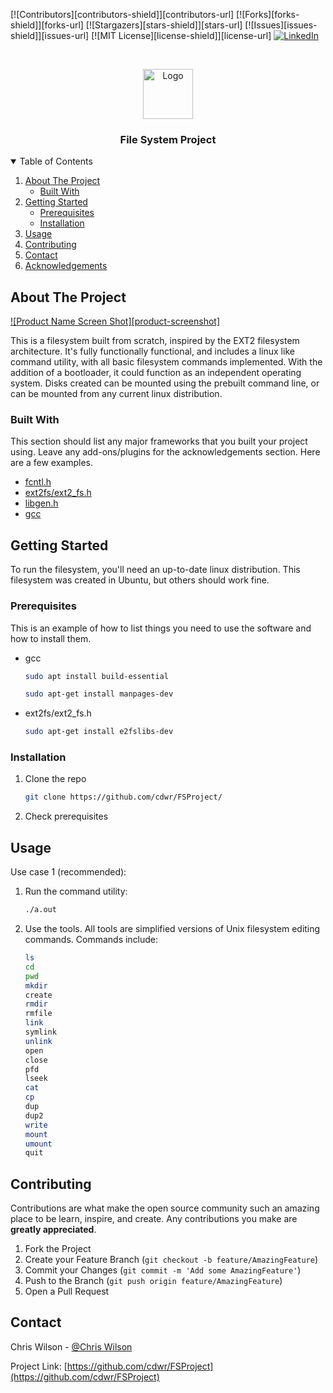 [![Contributors][contributors-shield]][contributors-url]
[![Forks][forks-shield]][forks-url]
[![Stargazers][stars-shield]][stars-url]
[![Issues][issues-shield]][issues-url]
[![MIT License][license-shield]][license-url]
[![LinkedIn][linkedin-shield]][linkedin-url]



<!-- PROJECT LOGO -->
<br />
<p align="center">
  <a href="https://github.com/cdwr/FSProject">
    <img src="https://www.google.com/url?sa=i&url=https%3A%2F%2Ficon-library.com%2Ficon%2Ffile-system-icon-4.html&psig=AOvVaw38Cp-9bOOBZIrYAdi4re5j&ust=1609291955342000&source=images&cd=vfe&ved=0CAIQjRxqFwoTCLi73O-F8u0CFQAAAAAdAAAAABAD" alt="Logo" width="80" height="80">
  </a>

  <h3 align="center">File System Project</h3>
  
<!-- TABLE OF CONTENTS -->
<details open="open">
  <summary>Table of Contents</summary>
  <ol>
    <li>
      <a href="#about-the-project">About The Project</a>
      <ul>
        <li><a href="#built-with">Built With</a></li>
      </ul>
    </li>
    <li>
      <a href="#getting-started">Getting Started</a>
      <ul>
        <li><a href="#prerequisites">Prerequisites</a></li>
        <li><a href="#installation">Installation</a></li>
      </ul>
    </li>
    <li><a href="#usage">Usage</a></li>
    <li><a href="#contributing">Contributing</a></li>
    <li><a href="#contact">Contact</a></li>
    <li><a href="#acknowledgements">Acknowledgements</a></li>
  </ol>
</details>



<!-- ABOUT THE PROJECT -->
## About The Project

[![Product Name Screen Shot][product-screenshot]](https://www.science.unitn.it/~fiorella/guidelinux/tlk/img84.gif)

This is a filesystem built from scratch, inspired by the EXT2 filesystem architecture. It's fully functionally functional, and includes a linux like command utility, with all basic filesystem commands implemented. With the addition of a bootloader, it could function as an independent operating system. Disks created can be mounted using the prebuilt command line, or can be mounted from any current linux distribution.

### Built With

This section should list any major frameworks that you built your project using. Leave any add-ons/plugins for the acknowledgements section. Here are a few examples.

* [fcntl.h](https://man7.org/linux/man-pages/man2/fcntl.2.html)
* [ext2fs/ext2_fs.h](https://packages.ubuntu.com/xenial/e2fslibs-dev)
* [libgen.h](https://pubs.opengroup.org/onlinepubs/007908775/xsh/libgen.h.html)
* [gcc](https://gcc.gnu.org/)


<!-- GETTING STARTED -->
## Getting Started

To run the filesystem, you'll need an up-to-date linux distribution. This filesystem was created in Ubuntu, but others should work fine.

### Prerequisites

This is an example of how to list things you need to use the software and how to install them.
* gcc
  ```sh
  sudo apt install build-essential
  ```
  ```sh
  sudo apt-get install manpages-dev
  ```
* ext2fs/ext2_fs.h
  ```sh
  sudo apt-get install e2fslibs-dev
  ```

### Installation

1) Clone the repo
   ```sh
   git clone https://github.com/cdwr/FSProject/
   ```
2) Check prerequisites

<!-- USAGE EXAMPLES -->
## Usage

Use case 1 (recommended):
  1) Run the command utility:
     ```sh
     ./a.out
     ```
  2) Use the tools. All tools are simplified versions of Unix filesystem editing commands. Commands include:
     ```sh
     ls
     cd
     pwd
     mkdir
     create
     rmdir
     rmfile
     link
     symlink
     unlink
     open
     close
     pfd
     lseek
     cat
     cp
     dup
     dup2
     write
     mount
     umount
     quit
     ```
     

<!-- CONTRIBUTING -->
## Contributing

Contributions are what make the open source community such an amazing place to be learn, inspire, and create. Any contributions you make are **greatly appreciated**.

1. Fork the Project
2. Create your Feature Branch (`git checkout -b feature/AmazingFeature`)
3. Commit your Changes (`git commit -m 'Add some AmazingFeature'`)
4. Push to the Branch (`git push origin feature/AmazingFeature`)
5. Open a Pull Request


<!-- CONTACT -->
## Contact

Chris Wilson - [@Chris Wilson](https://www.linkedin.com/in/chris-wilson-55882816b/)

Project Link: [https://github.com/cdwr/FSProject](https://github.com/cdwr/FSProject)






<!-- MARKDOWN LINKS & IMAGES -->
<!-- https://www.markdownguide.org/basic-syntax/#reference-style-links -->

[linkedin-shield]: https://img.shields.io/badge/-LinkedIn-black.svg?style=for-the-badge&logo=linkedin&colorB=555
[linkedin-url]: https://www.linkedin.com/in/chris-wilson-55882816b/
